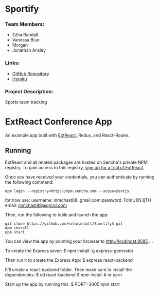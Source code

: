 # Sportify

### Team Members:
* Ezha Randall
* Vanessa Blue
* Morgan
* Jonathan Ansley


### Links:
 * [GitHub Repository](https://github.com/ezharandall/Sportify5)
 * [Heroku](https://sportifyteam.herokuapp.com/)


### Project Description:
Sports team tracking



# ExtReact Conference App

An example app built with [ExtReact](http://docs.sencha.com/extreact/latest/index.html), Redux, and React-Router.

## Running

ExtReact and all related packages are hosted on Sencha's private NPM registry. To gain access to this registry, [sign up for a trial of ExtReact](https://www.sencha.com/products/extreact/evaluate).

Once you have received your credentials, you can authenticate by running the following command:
```
npm login --registry=http://npm.sencha.com --scope=@extjs
```
for now use:
username: mmchast88..gmail.com
password: FdmU6N3jTH
email: mmchast88@gmail.com

Then, run the following to build and launch the app:

```
git clone https://github.com/ezharandall/Sportify5.git
npm install
npm start
```

You can view the app by pointing your browser to [http://localhost:8085](http://localhost:8085)
...

To create the Express sever:
$ npm install -g express-generator

Then run it to create the Express App:
$ express react-backend

It’ll create a react-backend folder. Then make sure to install the dependencies:
$ cd react-backend
$ npm install   # or yarn

Start up the app by running this:
$ PORT=3005 npm start
